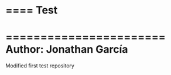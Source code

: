 ====
Test
====

=======================
Author: Jonathan García
=======================

Modified first test repository


